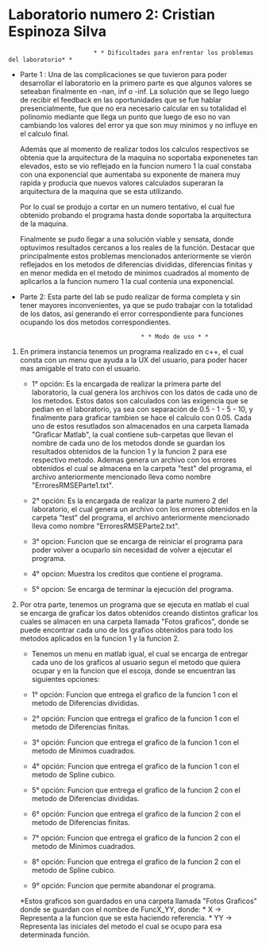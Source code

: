 # Laboratorio numero 2: Cristian Espinoza Silva

							* * Dificultades para enfrentar los problemas del laboratorio* *

* Parte 1 : 
	Una de las complicaciones se que tuvieron para poder desarrollar el laboratorio en la primero parte es que algunos valores se seteaban finalmente en -nan, inf o -inf. La solución que se llego luego de recibir el feedback en las oportunidades que se fue hablar presencialmente, fue que no era necesario calcular en su totalidad el polinomio mediante que llega un punto que luego de eso no van cambiando los valores del error ya que son muy minimos y no influye en el calculo final.
	
	Además que al momento de realizar todos los calculos respectivos se obtenia que la arquitectura de la maquina no soportaba exponenetes tan elevados, esto se vio reflejado en la funcion numero 1 la cual constaba con una exponencial que aumentaba su exponente de manera muy rapida y producia que nuevos valores calculados superaran la arquitectura de la maquina que se esta utilizando. 
	
	Por lo cual se produjo a cortar en un numero tentativo, el cual fue obtenido probando el programa hasta donde soportaba la arquitectura de la maquina.
	
	Finalmente se pudo llegar a una solución viable y sensata, donde optuvimos resultados cercanos a los reales de la función. Destacar que principalmente estos problemas mencionados anteriormente se vierón reflejados en los metodos de diferencias divididas, diferencias finitas y en menor medida en el metodo de minimos cuadrados al momento de aplicarlos a la funcion numero 1 la cual contenia una exponencial. 

* Parte 2: 
	Esta parte del lab se pudo realizar de forma completa y sin tener mayores inconvenientes, ya que se pudo trabajar con la totalidad de los datos, así generando el error correspondiente para funciones ocupando los dos metodos correspondientes.


										* * Modo de uso * * 

1. En primera instancia tenemos un programa realizado en c++, el cual consta con un menu que ayuda a la UX del usuario, para poder hacer mas amigable el trato con el usuario.

	* 1° opción: Es la encargada de realizar la primera parte del laboratorio, la cual genera los archivos con los datos de cada uno de los metodos. Estos datos son calculados con las exigencia que se pedian en el laboratorio, ya sea con separación de 0.5 - 1 - 5 - 10, y finalmente para graficar tambien se hace el calculo con 0.05. Cada uno de estos resutlados son almacenados en una carpeta llamada "Graficar Matlab", la cual contiene sub-carpetas que llevan el nombre de cada uno de los metodos donde se guardan los resultados obtenidos de la funcion 1 y la funcion 2 para ese respectivo metodo. 
		     Ademas genera un archivo con los errores obtenidos el cual se almacena en la carpeta "test" del programa, el archivo anteriormente mencionado lleva como nombre "ErroresRMSEParte1.txt".

	* 2° opción: Es la encargada de realizar la parte numero 2 del laboratorio, el cual genera un archivo con los errores obtenidos en la carpeta "test" del programa, el archivo anteriormente mencionado lleva como nombre "ErroresRMSEParte2.txt".

	* 3° opcion: Funcion que se encarga de reiniciar el programa para poder volver a ocuparlo sin necesidad de volver a ejecutar el programa.

	* 4° opcion: Muestra los creditos que contiene el programa.

	* 5° opcion: Se encarga de terminar la ejecución del programa.

2. Por otra parte, tenemos un programa que se ejecuta en matlab el cual se encarga de graficar los datos obtenidos creando distintos graficar los cuales se almacen en una carpeta llamada "Fotos graficos", donde se puede encontrar cada uno de los grafios obtenidos para todo los metodos aplicados en la funcion 1 y la funcion 2. 

	* Tenemos un menu en matlab igual, el cual se encarga de entregar cada uno de los graficos al usuario segun el metodo que quiera ocupar y en la funcion que el escoja, donde se encuentran las siguientes opciones:

	* 1° opción: Funcion que entrega el grafico de la funcion 1 con el metodo de Diferencias divididas.

	* 2° opción: Funcion que entrega el grafico de la funcion 1 con el metodo de Diferencias finitas.

	* 3° opción: Funcion que entrega el grafico de la funcion 1 con el metodo de Minimos cuadrados.

	* 4° opción: Funcion que entrega el grafico de la funcion 1 con el metodo de Spline cubico.

	* 5° opción: Funcion que entrega el grafico de la funcion 2 con el metodo de Diferencias divididas.

	* 6° opción: Funcion que entrega el grafico de la funcion 2 con el metodo de Diferencias finitas.

	* 7° opción: Funcion que entrega el grafico de la funcion 2 con el metodo de Minimos cuadrados.

	* 8° opción: Funcion que entrega el grafico de la funcion 2 con el metodo de Spline cubico.

	* 9° opción: Funcion que permite abandonar el programa.

	*Estos graficos son guardados en una carpeta llamada "Fotos Graficos" donde se guardan con el nombre de FuncX_YY, donde:
		* X -> Representa a la funcion que se esta haciendo referencia.
		* YY -> Representa las iniciales del metodo el cual se ocupo para esa determinada función.
